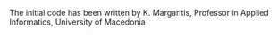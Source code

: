 The initial code has been written by K. Margaritis, Professor in Applied Informatics, University of Macedonia
